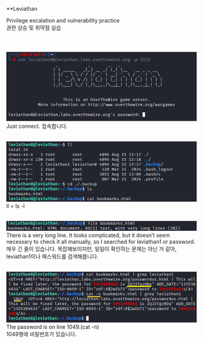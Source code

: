 **Leviathan 

Privilege escalation and vulnerability practice<br>
권한 상승 및 취약점 실습
<br>
<br>
<br>

![image break](/Pictur/Level1/levia1.png) <br>
Just connect. 접속합니다.
<br>
<br>


![image break](/Pictur/Level1/levia2.png) <br>
ll = ls -l
<br>
<br>

![image break](/Pictur/Level1/levia3.png) <br>
There is a very long line. It looks complicated, but it doesn’t seem necessary to check it all manually, so I searched for leviathan1 or password.<br>
매우 긴 줄이 있습니다. 복잡해보이지만, 일일이 확인하는 문제는 아닌 거 같아, leviathan1이나 패스워드를 검색해봅니다.
<br>
<br>

![image break](/Pictur/Level1/levia4.png) <br>
The password is on line 1049.(cat -n)<br>
1049행에 비밀번호가 있습니다. 
